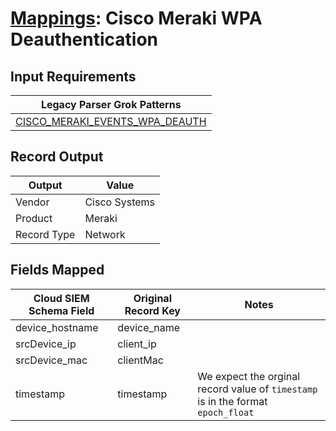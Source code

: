 # [Mappings](README.md): Cisco Meraki WPA Deauthentication

## Input Requirements

|Legacy Parser Grok Patterns|
|-------------|
|[CISCO_MERAKI_EVENTS_WPA_DEAUTH](../legacy_parsers/CISCO_MERAKI_EVENTS_WPA_DEAUTH.md)|

## Record Output

|Output|Value|
|------|-----|
|Vendor|Cisco Systems|
|Product|Meraki|
|Record Type|Network|

## Fields Mapped

|Cloud SIEM Schema Field|Original Record Key|Notes|
|-----------------------|-------------------|-----|
|device_hostname|device_name||
|srcDevice_ip|client_ip||
|srcDevice_mac|clientMac||
|timestamp|timestamp|We expect the orginal record value of `timestamp` is in the format `epoch_float`|

